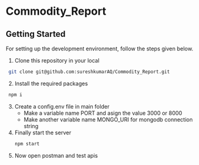 # Commodity_Report
## Getting Started
For setting up the development environment, follow the steps given below.

1. Clone this repository in your local
```sh
 git clone git@github.com:sureshkumarAQ/Commodity_Report.git
```
2. Install the required packages
```sh
 npm i
```
3. Create a config.env file in main folder
   - Make a variable name PORT and asign the value 3000 or 8000
   - Make another variable name MONGO_URI for mongodb connection string 
4. Finally start the server 
   ```sh
   npm start
   ```
5. Now open postman and test apis   
